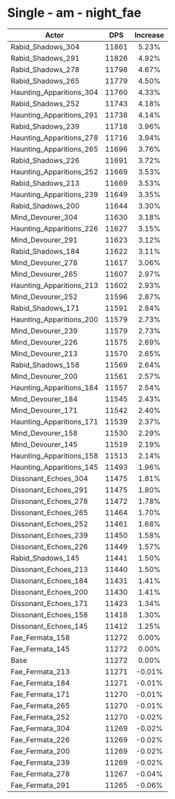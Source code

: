 # Single - am - night_fae
| Actor | DPS | Increase |
|---|:---:|:---:|
|Rabid_Shadows_304|11861|5.23%|
|Rabid_Shadows_291|11826|4.92%|
|Rabid_Shadows_278|11798|4.67%|
|Rabid_Shadows_265|11779|4.50%|
|Haunting_Apparitions_304|11760|4.33%|
|Rabid_Shadows_252|11743|4.18%|
|Haunting_Apparitions_291|11738|4.14%|
|Rabid_Shadows_239|11718|3.96%|
|Haunting_Apparitions_278|11716|3.94%|
|Haunting_Apparitions_265|11696|3.76%|
|Rabid_Shadows_226|11691|3.72%|
|Haunting_Apparitions_252|11669|3.53%|
|Rabid_Shadows_213|11669|3.53%|
|Haunting_Apparitions_239|11649|3.35%|
|Rabid_Shadows_200|11644|3.30%|
|Mind_Devourer_304|11630|3.18%|
|Haunting_Apparitions_226|11627|3.15%|
|Mind_Devourer_291|11623|3.12%|
|Rabid_Shadows_184|11622|3.11%|
|Mind_Devourer_278|11617|3.06%|
|Mind_Devourer_265|11607|2.97%|
|Haunting_Apparitions_213|11602|2.93%|
|Mind_Devourer_252|11596|2.87%|
|Rabid_Shadows_171|11591|2.84%|
|Haunting_Apparitions_200|11579|2.73%|
|Mind_Devourer_239|11579|2.73%|
|Mind_Devourer_226|11575|2.69%|
|Mind_Devourer_213|11570|2.65%|
|Rabid_Shadows_158|11569|2.64%|
|Mind_Devourer_200|11561|2.57%|
|Haunting_Apparitions_184|11557|2.54%|
|Mind_Devourer_184|11545|2.43%|
|Mind_Devourer_171|11542|2.40%|
|Haunting_Apparitions_171|11539|2.37%|
|Mind_Devourer_158|11530|2.29%|
|Mind_Devourer_145|11519|2.19%|
|Haunting_Apparitions_158|11513|2.14%|
|Haunting_Apparitions_145|11493|1.96%|
|Dissonant_Echoes_304|11475|1.81%|
|Dissonant_Echoes_291|11475|1.80%|
|Dissonant_Echoes_278|11472|1.78%|
|Dissonant_Echoes_265|11464|1.70%|
|Dissonant_Echoes_252|11461|1.68%|
|Dissonant_Echoes_239|11450|1.58%|
|Dissonant_Echoes_226|11449|1.57%|
|Rabid_Shadows_145|11441|1.50%|
|Dissonant_Echoes_213|11440|1.50%|
|Dissonant_Echoes_184|11431|1.41%|
|Dissonant_Echoes_200|11430|1.41%|
|Dissonant_Echoes_171|11423|1.34%|
|Dissonant_Echoes_158|11418|1.30%|
|Dissonant_Echoes_145|11412|1.25%|
|Fae_Fermata_158|11272|0.00%|
|Fae_Fermata_145|11272|0.00%|
|Base|11272|0.00%|
|Fae_Fermata_213|11271|-0.01%|
|Fae_Fermata_184|11271|-0.01%|
|Fae_Fermata_171|11270|-0.01%|
|Fae_Fermata_265|11270|-0.01%|
|Fae_Fermata_252|11270|-0.02%|
|Fae_Fermata_304|11269|-0.02%|
|Fae_Fermata_226|11269|-0.02%|
|Fae_Fermata_200|11269|-0.02%|
|Fae_Fermata_239|11269|-0.02%|
|Fae_Fermata_278|11267|-0.04%|
|Fae_Fermata_291|11265|-0.06%|
